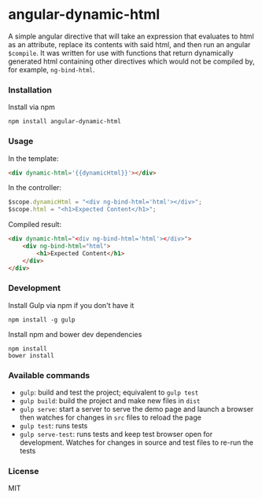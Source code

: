 # angular-dynamic-html

A simple angular directive that will take an expression that evaluates to html as an attribute, replace its contents with said html, and then run an angular `$compile`. It was written for use with functions that return dynamically generated html containing other directives which would not be compiled by, for example, `ng-bind-html`.

### Installation

Install via npm

```shell
npm install angular-dynamic-html
```

### Usage

In the template:
```html
<div dynamic-html='{{dynamicHtml}}'></div>
```

In the controller:
```javascript
$scope.dynamicHtml = "<div ng-bind-html='html'></div>";
$scope.html = "<h1>Expected Content</h1>";
```

Compiled result:
```html
<div dynamic-html="<div ng-bind-html='html'></div>">
    <div ng-bind-html="html">
        <h1>Expected Content</h1>
    </div>
</div>
```

### Development

Install Gulp via npm if you don't have it
```shell
npm install -g gulp
```

Install npm and bower dev dependencies
```shell
npm install
bower install
```

### Available commands

* `gulp`: build and test the project; equivalent to `gulp test`
* `gulp build`: build the project and make new files in `dist`
* `gulp serve`: start a server to serve the demo page and launch a browser then watches for changes in `src` files to reload the page
* `gulp test`: runs tests
* `gulp serve-test`: runs tests and keep test browser open for development. Watches for changes in source and test files to re-run the tests

### License
MIT
